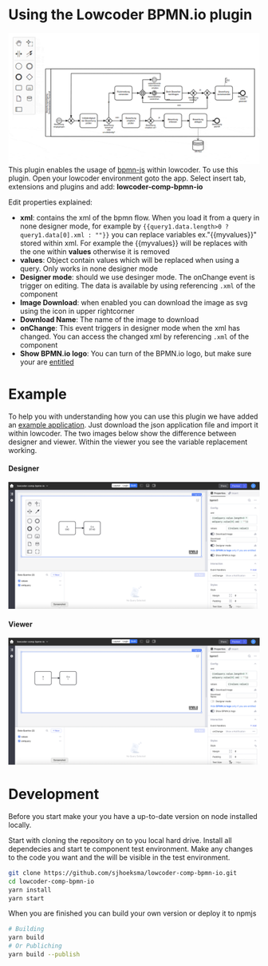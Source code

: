 # Using the Lowcoder BPMN.io plugin

![bpmn-js](https://github.com/sjhoeksma/lowcoder-comp-bpmn-io/blob/main/images/bpmn-js.gif?raw=true)
This plugin enables the usage of [bpmn-js](https://bpmn-js.io) within lowcoder. To use this plugin. Open your lowcoder environment goto the app. Select insert tab, extensions and plugins and add: **lowcoder-comp-bpmn-io**

Edit properties explained:
* **xml**: contains the xml of the bpmn flow. When you load it from a query in none designer mode, for example by `{{query1.data.length>0 ? query1.data[0].xml : ""}}` you can replace variables ex."{{myvalues}}" stored within xml. For example the {{myvalues}} will be replaces with the one within **values** otherwise it is removed
* **values**: Object contain values which will be replaced when using a query. Only works in none designer mode
* **Designer mode**: should we use desinger mode. The onChange event is trigger on editing. The data is available by using referencing `.xml` of the component
* **Image Download**: when enabled you can download the image as svg using the icon in upper rightcorner
* **Download Name**: The name of the image to download
* **onChange**: This event triggers in designer mode when the xml has changed. You can access the changed xml by referencing `.xml` of the component
* **Show BPMN.io logo**: You can turn of the BPMN.io logo, but make sure your are [entitled](https://forum.bpmn.io/t/license-questions/85)

# Example
To help you with understanding how you can use this plugin we have added an [example application](https://github.com/sjhoeksma/lowcoder-comp-bpmn-io/blob/main/examples/lowcoder-comp-bpmn-io.json?raw=true). Just download the json application file and import it within lowcoder. The two images below show the difference between designer and viewer. Within the viewer you see the variable replacement working. 

#### Designer 
![designer](https://github.com/sjhoeksma/lowcoder-comp-bpmn-io/blob/main/images/designer-example.png?raw=true)

#### Viewer
![viewer](https://github.com/sjhoeksma/lowcoder-comp-bpmn-io/blob/main/images/viewer-example.png?raw=true)

# Development

Before you start make your you have a up-to-date version on node installed locally.

Start with cloning the repository on to you local hard drive. Install all dependecies and start te component test environment. Make any changes to the code you want and the will be visible in the test environment. 

```bash
git clone https://github.com/sjhoeksma/lowcoder-comp-bpmn-io.git
cd lowcoder-comp-bpmn-io
yarn install
yarn start
```

When you are finished you can build your own version or deploy it to npmjs

```bash
# Building
yarn build
# Or Publiching
yarn build --publish
```